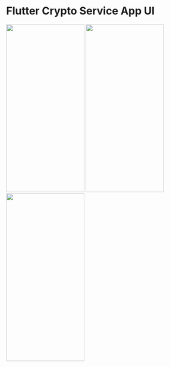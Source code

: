 # Flutter Crypto Service App UI

<img src="https://github.com/zahid852/Flutter-Crypto-Service-UI/assets/106549154/2fc5ffd2-127b-44fc-8cee-294f72cf51fa" width="210" height="450">

<img src="https://github.com/zahid852/Flutter-Crypto-Service-UI/assets/106549154/605c1c61-c4d5-4dd6-a24d-dc136da68474" width="210" height="450">

<img src="https://github.com/zahid852/Flutter-Crypto-Service-UI/assets/106549154/4042acec-e84b-4e5b-86a1-1217ca10ab4b" width="210" height="450">






